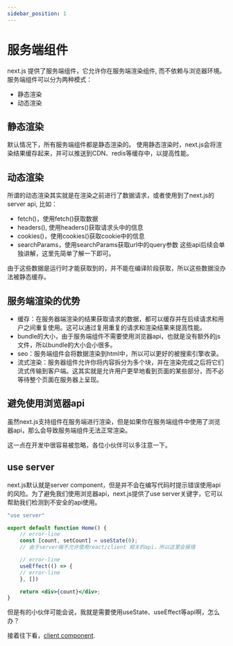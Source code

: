 ```yaml
---
sidebar_position: 1
---
```


# 服务端组件
next.js 提供了服务端组件，它允许你在服务端渲染组件, 而不依赖与浏览器环境。服务端组件可以分为两种模式：
- 静态渲染
- 动态渲染


## 静态渲染
默认情况下，所有服务端组件都是静态渲染的。
使用静态渲染时，next.js会将渲染结果缓存起来，并可以推送到CDN、redis等缓存中，以提高性能。


## 动态渲染
所谓的动态渲染其实就是在渲染之前进行了数据请求，或者使用到了next.js的server api, 比如：
- fetch()，使用fetch()获取数据
- headers(), 使用headers()获取请求头中的信息
- cookies()，使用cookies()获取cookie中的信息
- searchParams，使用searchParams获取url中的query参数
这些api后续会单独讲解，这里先简单了解一下即可。

由于这些数据是运行时才能获取到的，并不能在编译阶段获取，所以这些数据没办法被静态缓存。


## 服务端渲染的优势
- 缓存：在服务器端渲染的结果获取请求的数据，都可以缓存并在后续请求和用户之间重复使用。这可以通过复用重复的请求和渲染结果来提高性能。
- bundle的大小，由于服务端组件不需要使用浏览器api，也就是没有额外的js文件，所以bundle的大小会小很多。
- seo：服务端组件会将数据渲染到html中，所以可以更好的被搜索引擎收录。
- 流式渲染：服务器组件允许你将内容拆分为多个块，并在渲染完成之后将它们流式传输到客户端。这其实就是允许用户更早地看到页面的某些部分，而不必等待整个页面在服务器上呈现。


## 避免使用浏览器api
虽然next.js支持组件在服务端进行渲染，但是如果你在服务端组件中使用了浏览器api，那么会导致服务端组件无法正常渲染。

这一点在开发中很容易被忽略，各位小伙伴可以多注意一下。


## use server
next.js默认就是server component，但是并不会在编写代码时提示错误使用api的风险。为了避免我们使用浏览器api，next.js提供了use server关键字，它可以帮助我们检测到不安全的api使用。
```jsx
"use server"

export default function Home() {
    // error-line
    const [count, setCount] = useState(0);
    // 由于server端不允许使用react/client 相关的api，所以这里会报错

    // error-line
    useEffect(() => {
    // error-line
    }, [])

    return <div>{count}</div>;
}
```
但是有的小伙伴可能会说，我就是需要使用useState、useEffect等api啊，怎么办？

接着往下看，[client component](./client-component).
